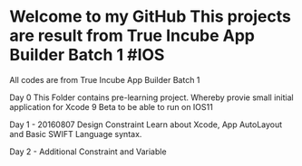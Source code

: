 # Welcome to my GitHub This projects are result from True Incube App Builder Batch 1 #IOS
All codes are from True Incube App Builder Batch 1

Day 0
This Folder contains pre-learning project. Whereby provie small initial application for Xcode 9 Beta to be able to run on IOS11


Day 1 - 20160807  Design Constraint
Learn about Xcode, App AutoLayout and Basic SWIFT Language syntax.

Day 2 - Additional Constraint and Variable


